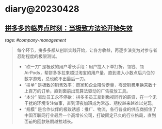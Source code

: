 # diary@20230428

## [拼多多的临界点时刻：当极致方法论开始失效](https://www.latepost.com/news/dj_detail?id=1628)
_tags: #company-management_

> 每个环节，拼多多都从创新实践开始，让各方收益，再逐步演变为对参与者忍耐程度的极限测试。
> - “砍一刀” 是极致的用户增长手段：用户拉人下单打折，领钱、领 AirPods，帮拼多多拉来超过淘宝的用户量，直到进入小数点后六位的数字游戏，总也砍不出最后一刀。
> - “拼单” 是极致的销售效率：商家和企业降价走量，零营销费用换来数十上百万的订单，直到面前出现算法驱动的广告投放工具。
> - “本分” 驱动员工永不停歇：拼多多员工拿到傲视同行的薪资，在一个无干扰的环境专注做事，直到深夜加班成为常态、期权越来越难以兑现。
> - “规模” 是合作伙伴的极致诱惑：推广、物流，各行各业的供应商抓住了中国互联网行业最后一个高增长公司，打破固定已久的行业格局，直到面前的回款账期越拉越长。
